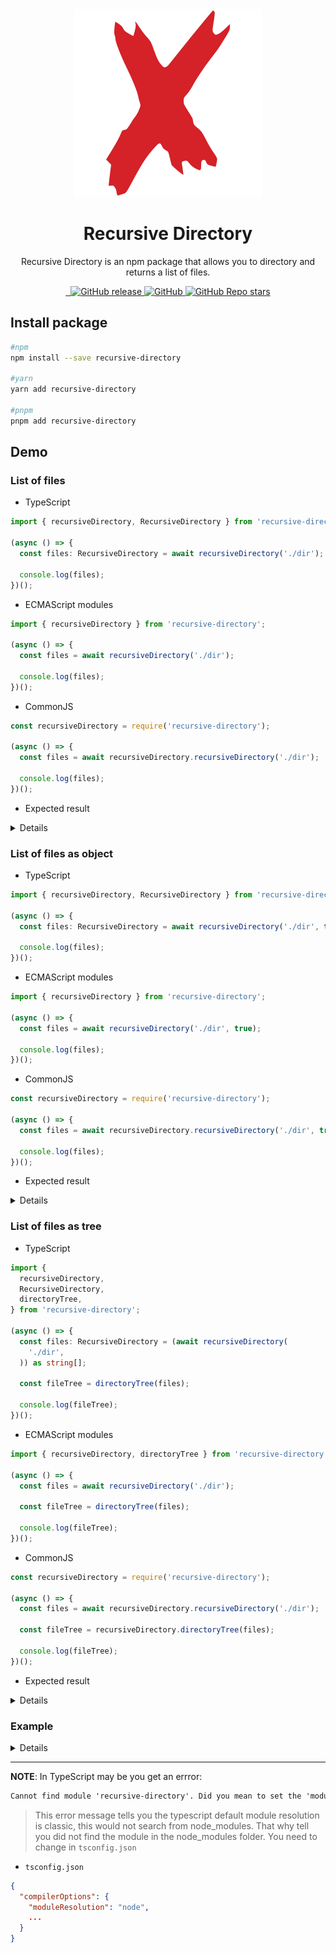 <div align="center">
  <img src="https://raw.githubusercontent.com/MKAbuMattar/recursive-directory/main/assets/logo.svg" alt="Recursive Directory Logo"/>

  <h1>Recursive Directory</h1>

  <p>Recursive Directory is an npm package that allows you to directory and returns a list of files.</p>
</div>

<div align="center">
  <a href="https://www.npmjs.com/package/recursive-directory" target="_blank">
    <img src="https://img.shields.io/badge/npm-%23CB3837.svg?style=for-the-badge&logo=npm&logoColor=white" alt=""/>
  </a>

  <a href="https://github.com/MKAbuMattar/recursive-directory" target="_blank">
    <img src="https://img.shields.io/badge/github-%23181717.svg?style=for-the-badge&logo=github&logoColor=white" alt=""/>
  </a>

  <a href="https://github.com/MKAbuMattar/recursive-directory/releases">
    <img alt="GitHub release" src="https://img.shields.io/github/v/release/MKAbuMattar/recursive-directory?color=%23d52128&label=Latest%20release&style=for-the-badge" />
    </a>

  <a href="/LICENSE">
    <img alt="GitHub" src="https://img.shields.io/github/license/MKAbuMattar/recursive-directory?color=%23d52128&style=for-the-badge">
  </a>

  <a href="https://github.com/MKAbuMattar/recursive-directory/stargazers">
    <img alt="GitHub Repo stars" src="https://img.shields.io/github/stars/MKAbuMattar/recursive-directory?color=%23d52128&label=github%20stars&style=for-the-badge">
  </a>
</div>

## Install package

```sh
#npm
npm install --save recursive-directory

#yarn
yarn add recursive-directory

#pnpm
pnpm add recursive-directory
```

## Demo

### List of files

- TypeScript

```ts
import { recursiveDirectory, RecursiveDirectory } from 'recursive-directory';

(async () => {
  const files: RecursiveDirectory = await recursiveDirectory('./dir');

  console.log(files);
})();
```

- ECMAScript modules

```js
import { recursiveDirectory } from 'recursive-directory';

(async () => {
  const files = await recursiveDirectory('./dir');

  console.log(files);
})();
```

- CommonJS

```js
const recursiveDirectory = require('recursive-directory');

(async () => {
  const files = await recursiveDirectory.recursiveDirectory('./dir');

  console.log(files);
})();
```

- Expected result

<details>

```json
[
  "/home/mkabumttar/work/recursive-directory/dir/assets/css/normalize.css",
  "/home/mkabumttar/work/recursive-directory/dir/assets/css/style.css",
  "/home/mkabumttar/work/recursive-directory/dir/assets/icons/favicon.ico",
  "/home/mkabumttar/work/recursive-directory/dir/assets/icons/icon.svg",
  "/home/mkabumttar/work/recursive-directory/dir/assets/images/logo.png",
  "/home/mkabumttar/work/recursive-directory/dir/assets/images/logo.svg",
  "/home/mkabumttar/work/recursive-directory/dir/assets/js/main.js",
  "/home/mkabumttar/work/recursive-directory/dir/index.html",
  "/home/mkabumttar/work/recursive-directory/dir/manifest.webmanifest"
]
```

</details>

### List of files as object

- TypeScript

```ts
import { recursiveDirectory, RecursiveDirectory } from 'recursive-directory';

(async () => {
  const files: RecursiveDirectory = await recursiveDirectory('./dir', true);

  console.log(files);
})();
```

- ECMAScript modules

```js
import { recursiveDirectory } from 'recursive-directory';

(async () => {
  const files = await recursiveDirectory('./dir', true);

  console.log(files);
})();
```

- CommonJS

```js
const recursiveDirectory = require('recursive-directory');

(async () => {
  const files = await recursiveDirectory.recursiveDirectory('./dir', true);

  console.log(files);
})();
```

- Expected result

<details>

```json
[
  {
    "fullpath": "/home/mkabumttar/work/recursive-directory/dir/assets/css/normalize.css",
    "filepath": "/home/mkabumttar/work/recursive-directory/dir/assets/css/",
    "filename": "normalize.css",
    "dirname": "css"
  },
  {
    "fullpath": "/home/mkabumttar/work/recursive-directory/dir/assets/css/style.css",
    "filepath": "/home/mkabumttar/work/recursive-directory/dir/assets/css/",
    "filename": "style.css",
    "dirname": "css"
  },
  {
    "fullpath": "/home/mkabumttar/work/recursive-directory/dir/assets/icons/favicon.ico",
    "filepath": "/home/mkabumttar/work/recursive-directory/dir/assets/icons/",
    "filename": "favicon.ico",
    "dirname": "icons"
  },
  {
    "fullpath": "/home/mkabumttar/work/recursive-directory/dir/assets/icons/icon.svg",
    "filepath": "/home/mkabumttar/work/recursive-directory/dir/assets/icons/",
    "filename": "icon.svg",
    "dirname": "icons"
  },
  {
    "fullpath": "/home/mkabumttar/work/recursive-directory/dir/assets/images/logo.png",
    "filepath": "/home/mkabumttar/work/recursive-directory/dir/assets/images/",
    "filename": "logo.png",
    "dirname": "images"
  },
  {
    "fullpath": "/home/mkabumttar/work/recursive-directory/dir/assets/images/logo.svg",
    "filepath": "/home/mkabumttar/work/recursive-directory/dir/assets/images/",
    "filename": "logo.svg",
    "dirname": "images"
  },
  {
    "fullpath": "/home/mkabumttar/work/recursive-directory/dir/assets/js/main.js",
    "filepath": "/home/mkabumttar/work/recursive-directory/dir/assets/js/",
    "filename": "main.js",
    "dirname": "js"
  },
  {
    "fullpath": "/home/mkabumttar/work/recursive-directory/dir/index.html",
    "filepath": "/home/mkabumttar/work/recursive-directory/dir/",
    "filename": "index.html",
    "dirname": "dir"
  },
  {
    "fullpath": "/home/mkabumttar/work/recursive-directory/dir/manifest.webmanifest",
    "filepath": "/home/mkabumttar/work/recursive-directory/dir/",
    "filename": "manifest.webmanifest",
    "dirname": "dir"
  }
]
```

</details>

### List of files as tree

- TypeScript

```ts
import {
  recursiveDirectory,
  RecursiveDirectory,
  directoryTree,
} from 'recursive-directory';

(async () => {
  const files: RecursiveDirectory = (await recursiveDirectory(
    './dir',
  )) as string[];

  const fileTree = directoryTree(files);

  console.log(fileTree);
})();
```

- ECMAScript modules

```js
import { recursiveDirectory, directoryTree } from 'recursive-directory';

(async () => {
  const files = await recursiveDirectory('./dir');

  const fileTree = directoryTree(files);

  console.log(fileTree);
})();
```

- CommonJS

```js
const recursiveDirectory = require('recursive-directory');

(async () => {
  const files = await recursiveDirectory.recursiveDirectory('./dir');

  const fileTree = recursiveDirectory.directoryTree(files);

  console.log(fileTree);
})();
```

- Expected result

<details>

```txt
/home/mkabumttar/work/recursive-directory/dir
├── assets
|  ├── css
|  |  ├── normalize.css
|  |  └── style.css
|  ├── icons
|  |  ├── favicon.ico
|  |  └── icon.svg
|  ├── images
|  |  ├── logo.png
|  |  └── logo.svg
|  └── js/main.js
├── index.html
└── manifest.webmanifest
```

</details>

### Example

<details>

- TypeScript

```ts
import { recursiveDirectory, RecursiveDirectory } from 'recursive-directory';
import path, { dirname } from 'path';
import fs from 'fs';
import { fileURLToPath } from 'url';

(async () => {
  const __filename = fileURLToPath(import.meta.url);
  const __dirname = dirname(__filename);

  const files: RecursiveDirectory = await recursiveDirectory('./dir');

  fs.writeFileSync(
    path.resolve(__dirname, 'build.config.json'),
    JSON.stringify(files),
  );
})();
```

```ts
import { recursiveDirectory, RecursiveDirectory } from 'recursive-directory';
import path, { dirname } from 'path';
import fs from 'fs';
import { fileURLToPath } from 'url';

(async () => {
  const __filename = fileURLToPath(import.meta.url);
  const __dirname = dirname(__filename);

  const files: RecursiveDirectory = await recursiveDirectory('./dir', true);

  fs.writeFileSync(
    path.resolve(__dirname, 'build.config.json'),
    JSON.stringify(files),
  );
})();
```

```ts
import {
  recursiveDirectory,
  RecursiveDirectory,
  directoryTree,
} from 'recursive-directory';
import path, { dirname } from 'path';
import fs from 'fs';
import { fileURLToPath } from 'url';

(async () => {
  const __filename = fileURLToPath(import.meta.url);
  const __dirname = dirname(__filename);

  const files: RecursiveDirectory = (await recursiveDirectory(
    './dir',
  )) as string[];

  const fileTree = directoryTree(files);

  fs.writeFileSync(path.resolve(__dirname, 'build.config.txt'), fileTree);
})();
```

- ECMAScript modules

```js
import { recursiveDirectory } from 'recursive-directory';
import path, { dirname } from 'path';
import fs from 'fs';
import { fileURLToPath } from 'url';

(async () => {
  const __filename = fileURLToPath(import.meta.url);
  const __dirname = dirname(__filename);

  const files = await recursiveDirectory('./dir');

  fs.writeFileSync(
    path.resolve(__dirname, 'build.config.json'),
    JSON.stringify(files),
  );
})();
```

```js
import { recursiveDirectory } from 'recursive-directory';
import path, { dirname } from 'path';
import fs from 'fs';
import { fileURLToPath } from 'url';

(async () => {
  const __filename = fileURLToPath(import.meta.url);
  const __dirname = dirname(__filename);

  const files = await recursiveDirectory('./dir', true);

  fs.writeFileSync(
    path.resolve(__dirname, 'build.config.json'),
    JSON.stringify(files),
  );
})();
```

```js
import { recursiveDirectory, directoryTree } from 'recursive-directory';
import path, { dirname } from 'path';
import fs from 'fs';
import { fileURLToPath } from 'url';

(async () => {
  const __filename = fileURLToPath(import.meta.url);
  const __dirname = dirname(__filename);

  const files = await recursiveDirectory('./dir');

  const fileTree = directoryTree(files);

  fs.writeFileSync(path.resolve(__dirname, 'build.config.txt'), fileTree);
})();
```

- CommonJS

```js
const recursiveDirectory = require('recursive-directory');
const path = require('path');
const fs = require('fs');

(async () => {
  const files = await recursiveDirectory.recursiveDirectory('./dir');

  fs.writeFileSync(
    path.resolve(__dirname, 'build.config.json'),
    JSON.stringify(files),
  );
})();
```

```js
const recursiveDirectory = require('recursive-directory');
const path = require('path');
const fs = require('fs');

(async () => {
  const files = await recursiveDirectory.recursiveDirectory('./dir', true);

  fs.writeFileSync(
    path.resolve(__dirname, 'build.config.json'),
    JSON.stringify(files),
  );
})();
```

```js
const recursiveDirectory = require('recursive-directory');
const path = require('path');
const fs = require('fs');

(async () => {
  const files = await recursiveDirectory.recursiveDirectory('./dir');
  const fileTree = recursiveDirectory.directoryTree(files);

  fs.writeFileSync(path.resolve(__dirname, 'build.config.txt'), fileTree);
})();
```

</details>

---

**NOTE**: In TypeScript may be you get an errror:

```txt
Cannot find module 'recursive-directory'. Did you mean to set the 'moduleResolution' option to 'node', or to add aliases to the 'paths' option?ts(2792)
```

> This error message tells you the typescript default module resolution is classic, this would not search from node_modules. That why tell you did not find the module in the node_modules folder. You need to change in `tsconfig.json`

- `tsconfig.json`

```json
{
  "compilerOptions": {
    "moduleResolution": "node",
    ...
  }
}
```
